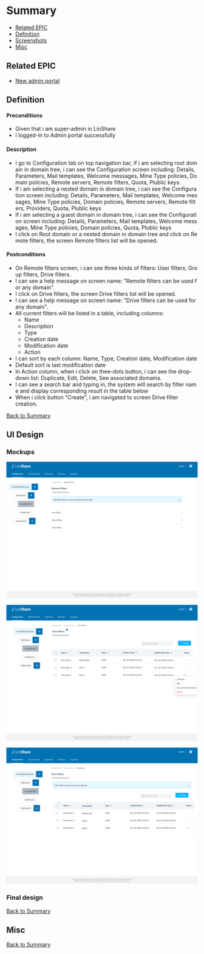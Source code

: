 # Summary

* [Related EPIC](#related-epic)
* [Definition](#definition)
* [Screenshots](#screenshots)
* [Misc](#misc)

## Related EPIC

* [New admin portal](./README.md)

## Definition

#### Preconditions

- Given that i am super-admin in LinShare 
- I logged-in to Admin portal successfully

#### Description

- I go to Configuration tab on top navigation bar, if i am selecting root domain in domain tree, i can see the Configuration screen including: Details, Parameters, Mail templates, Welcome messages, Mine Type policies, Domain policies, Remote servers, Remote filters, Quota, Plublic keys.
- If i am selecting a nested domain in domain tree, i can see the Configuration screen including: Details, Parameters, Mail templates, Welcome messages, Mine Type policies, Domain policies, Remote servers, Remote filters, Providers, Quota, Plublic keys 
- If i am selecting a guest domain in domain tree, i can see the Configuration screen including: Details, Parameters, Mail templates, Welcome messages, Mine Type policies, Domain policies, Quota, Plublic keys 
- I click on Root domain or a nested domain in domain tree and click on Remote filters, the screen Remote filters list will be opened.

#### Postconditions

- On Remote filters screen, i can see three kinds of filters: User filters, Group filters, Drive filters.
- I can see a help message on screen name: "Remote filters can be used for any domain".
- I click on Drive filters, the screen Drive filters list will be opened. 
- I can see a help message on screen name: "Drive filters can be used for any domain".
- All current filters will be listed in a table, including columns: 
   - Name
   - Description
   - Type
   - Creation date
   - Modification date
   - Action
- I can sort by each column: Name, Type, Creation date, Modification date
- Default sort is last modification date
- In Action column, when i click on thee-dots button, i can see the drop-down list: Duplicate, Edit, Delete, See associated domains. 
- I can see a search bar and typing in, the system will search by filter name and display corresponding result in the table below
- When i click button "Create", i am navigated to screen Drive filter creation. 

[Back to Summary](#summary)

## UI Design

### Mockups

![story29](./mockups/29.1.png)

![story29](./mockups/29.2.png)

![story29](./mockups/29.3.png)


### Final design

[Back to Summary](#summary)
## Misc

[Back to Summary](#summary)
